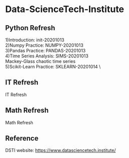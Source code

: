 # Data-ScienceTech-Institute

## Python Refresh
1)Introduction: init-20201013 \
2)Numpy Practice: NUMPY-20201013 \
3)Pandas Practice: PANDAS-20201013 \
4)Time Series Analysis: SIMS-20201013 \
  Mackey-Glass chaotic time series \
5)Scikit-Learn Practice: SKLEARN-20201014 \

## IT Refresh
IT Refresh 

## Math Refresh
Math Refresh

## Reference
DSTI website: https://www.datasciencetech.institute/
